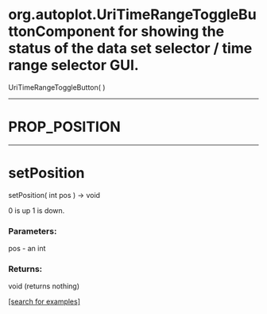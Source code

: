 # org.autoplot.UriTimeRangeToggleButtonComponent for showing the status of the data set selector / time range selector GUI.
UriTimeRangeToggleButton( )


***
<a name="PROP_POSITION"></a>
# PROP_POSITION



***
<a name="setPosition"></a>
# setPosition
setPosition( int pos ) &rarr; void

0 is up 1 is down.

### Parameters:
pos - an int

### Returns:
void (returns nothing)


<a href="https://github.com/autoplot/dev/search?q=setPosition&unscoped_q=setPosition">[search for examples]</a>

